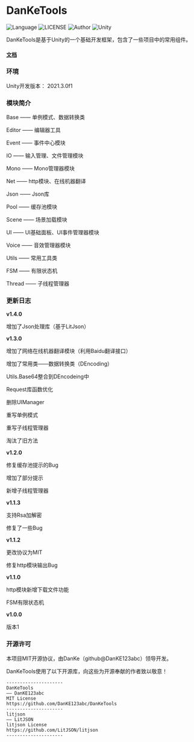 # DanKeTools

![Language](https://img.shields.io/badge/Language-Csharp-C#) ![LICENSE](https://img.shields.io/badge/LICENSE-MIT-yellow) ![Author](https://img.shields.io/badge/Author-DanKe-blue) ![Unity](https://img.shields.io/badge/Unity-2021.3.0f1-red)

DanKeTools是基于Unity的一个基础开发框架，包含了一些项目中的常用组件。

#### [文档](https://github.com/DanKE123abc/DanKeTools/blob/main/DanKeTools/README.md)

### 环境

Unity开发版本： 2021.3.0f1

### 模块简介

Base —— 单例模式、数据转换类

Editor —— 编辑器工具

Event —— 事件中心模块

IO —— 输入管理、文件管理模块

Mono —— Mono管理器模块

Net —— http模块、在线机器翻译

Json —— Json库

Pool —— 缓存池模块

Scene —— 场景加载模块

UI —— UI基础面板、UI事件管理器模块

Voice —— 音效管理器模块

Utils —— 常用工具类

FSM —— 有限状态机

Thread —— 子线程管理器

### 更新日志

**v1.4.0**

增加了Json处理库（基于LitJson）

**v1.3.0**

增加了网络在线机器翻译模块（利用Baidu翻译接口）

增加了常用类——数据转换类（DEncoding）

Utils.Base64整合到DEncodeing中

Request库函数优化

删除UIManager

重写单例模式

重写子线程管理器

淘汰了旧方法

**v1.2.0**

修复缓存池提示的Bug

增加了部分提示

新增子线程管理器

**v1.1.3**

支持Rsa加解密

修复了一些Bug

**v1.1.2**

更改协议为MIT

修复http模块输出Bug

**v1.1.0**

http模块新增下载文件功能

FSM有限状态机

**v1.0.0**

版本1

### 开源许可

本项目MIT开源协议，由DanKe（github@DanKE123abc）领导开发。

DanKeTools使用了以下开源库，向这些为开源奉献的作者致以敬意！

```
---------------------
DanKeTools
—— DanKE123abc
MIT License
https://github.com/DanKE123abc/DanKeTools
---------------------
litjson
—— LitJSON
litjson License
https://github.com/LitJSON/litjson
---------------------
```

